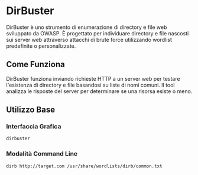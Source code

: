 # DirBuster

DirBuster è uno strumento di enumerazione di directory e file web sviluppato da OWASP. È progettato per individuare directory e file nascosti sui server web attraverso attacchi di brute force utilizzando wordlist predefinite o personalizzate.

## Come Funziona

DirBuster funziona inviando richieste HTTP a un server web per testare l'esistenza di directory e file basandosi su liste di nomi comuni. Il tool analizza le risposte del server per determinare se una risorsa esiste o meno.

## Utilizzo Base

### Interfaccia Grafica
```bash
dirbuster
```

### Modalità Command Line
```bash
dirb http://target.com /usr/share/wordlists/dirb/common.txt
```

